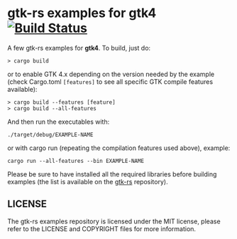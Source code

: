 # gtk-rs examples for gtk4 [![Build Status](https://travis-ci.org/gtk-rs/examples4.png?branch=master)](https://travis-ci.org/gtk-rs/examples4)

A few gtk-rs examples for __gtk4__. To build, just do:

```Shell
> cargo build
```

or to enable GTK 4.x depending on the version needed by the example (check Cargo.toml `[features]` to see all specific GTK compile features available):

```Shell
> cargo build --features [feature]
> cargo build --all-features
```

And then run the executables with:

``` Shell
./target/debug/EXAMPLE-NAME
```

or with cargo run (repeating the compilation features used above), example:

``` Shell
cargo run --all-features --bin EXAMPLE-NAME
```

Please be sure to have installed all the required libraries before building examples (the list is available on the [gtk-rs](https://github.com/gtk-rs/gtk/) repository).

## LICENSE
The gtk-rs examples repository is licensed under the MIT license, please refer to the LICENSE and COPYRIGHT files for more information.
